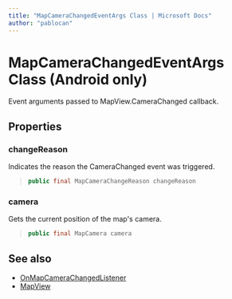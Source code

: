 ```yaml
---
title: "MapCameraChangedEventArgs Class | Microsoft Docs"
author: "pablocan"
---
```


# MapCameraChangedEventArgs Class (Android only)

Event arguments passed to MapView.CameraChanged callback.

## Properties

### changeReason

Indicates the reason the CameraChanged event was triggered.

>```java
> public final MapCameraChangeReason changeReason
>```

### camera

Gets the current position of the map's camera.

>```java
> public final MapCamera camera
>```

## See also

* [OnMapCameraChangedListener](OnMapCameraChangedListener-interface.md)
* [MapView](../MapView-class.md)

